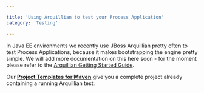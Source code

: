 ```yaml
---

title: 'Using Arquillian to test your Process Application'
category: 'Testing'

---
```


In Java EE environments we recently use JBoss Arquillian pretty often to test Process Applications, because it makes bootstrapping the engine pretty simple. We will add more documentation on this here soon - for the moment please refer to the [Arquillian Getting Started Guide](http://arquillian.org/guides/getting_started_de/).

<div class="alert alert-info">
  Our <a href="ref:#process-applications-maven-project-templates-archetypes"><strong>Project Templates for Maven</strong></a> give you a complete project already containing a running Arquillian test.
</div>
